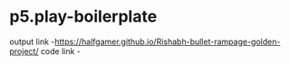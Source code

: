 # p5.play-boilerplate
output link -https://halfgamer.github.io/Rishabh-bullet-rampage-golden-project/
code link -
